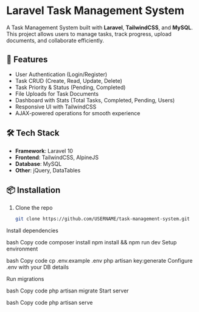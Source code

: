 # Laravel Task Management System

A Task Management System built with **Laravel**, **TailwindCSS**, and **MySQL**.  
This project allows users to manage tasks, track progress, upload documents, and collaborate efficiently.

## 🚀 Features
- User Authentication (Login/Register)
- Task CRUD (Create, Read, Update, Delete)
- Task Priority & Status (Pending, Completed)
- File Uploads for Task Documents
- Dashboard with Stats (Total Tasks, Completed, Pending, Users)
- Responsive UI with TailwindCSS
- AJAX-powered operations for smooth experience

## 🛠️ Tech Stack
- **Framework**: Laravel 10
- **Frontend**: TailwindCSS, AlpineJS
- **Database**: MySQL
- **Other**: jQuery, DataTables

## 📦 Installation
1. Clone the repo
   ```bash
   git clone https://github.com/USERNAME/task-management-system.git
Install dependencies

bash
Copy code
composer install
npm install && npm run dev
Setup environment

bash
Copy code
cp .env.example .env
php artisan key:generate
Configure .env with your DB details

Run migrations

bash
Copy code
php artisan migrate
Start server

bash
Copy code
php artisan serve
